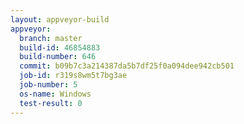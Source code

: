 ```yaml
---
layout: appveyor-build
appveyor:
  branch: master
  build-id: 46854883
  build-number: 646
  commit: b09b7c3a214387da5b7df25f0a094dee942cb501
  job-id: r319s8wm5t7bg3ae
  job-number: 5
  os-name: Windows
  test-result: 0
---
```

